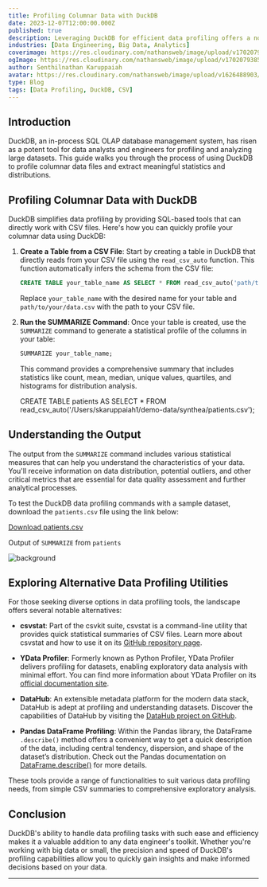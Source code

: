 ```yaml
---
title: Profiling Columnar Data with DuckDB
date: 2023-12-07T12:00:00.000Z
published: true
description: Leveraging DuckDB for efficient data profiling offers a novel approach to understanding statistics and distributions within columnar files. This documentation outlines the simplicity with which DuckDB can be utilized to gather insightful statistics from your data without the overhead of complex data pipelines or heavyweight ETL processes.
industries: [Data Engineering, Big Data, Analytics]
coverimage: https://res.cloudinary.com/nathansweb/image/upload/v1702079385/senthilsweb.com/blog/duckdb/duckdb_as_profiler_01.png
ogImage: https://res.cloudinary.com/nathansweb/image/upload/v1702079385/senthilsweb.com/blog/duckdb/duckdb_as_profiler_01.png
author: Senthilnathan Karuppaiah
avatar: https://res.cloudinary.com/nathansweb/image/upload/v1626488903/profile/Senthil-profile-picture-01_al07i5.jpg
type: Blog
tags: [Data Profiling, DuckDB, CSV]
---
```


## Introduction

DuckDB, an in-process SQL OLAP database management system, has risen as a potent tool for data analysts and engineers for profiling and analyzing large datasets. This guide walks you through the process of using DuckDB to profile columnar data files and extract meaningful statistics and distributions.

## Profiling Columnar Data with DuckDB

DuckDB simplifies data profiling by providing SQL-based tools that can directly work with CSV files. Here's how you can quickly profile your columnar data using DuckDB:

1. **Create a Table from a CSV File**:
   Start by creating a table in DuckDB that directly reads from your CSV file using the `read_csv_auto` function. This function automatically infers the schema from the CSV file:

   ```sql
   CREATE TABLE your_table_name AS SELECT * FROM read_csv_auto('path/to/your/data.csv');
   ```

   Replace `your_table_name` with the desired name for your table and `path/to/your/data.csv` with the path to your CSV file.

2. **Run the SUMMARIZE Command**:
   Once your table is created, use the `SUMMARIZE` command to generate a statistical profile of the columns in your table:

   ```sql
   SUMMARIZE your_table_name;
   ```

   This command provides a comprehensive summary that includes statistics like count, mean, median, unique values, quartiles, and histograms for distribution analysis.

    CREATE TABLE patients AS SELECT * FROM read_csv_auto('/Users/skaruppaiah1/demo-data/synthea/patients.csv');

## Understanding the Output

The output from the `SUMMARIZE` command includes various statistical measures that can help you understand the characteristics of your data. You'll receive information on data distribution, potential outliers, and other critical metrics that are essential for data quality assessment and further analytical processes.

To test the DuckDB data profiling commands with a sample dataset, download the `patients.csv` file using the link below:

[Download patients.csv](https://res.cloudinary.com/nathansweb/raw/upload/v1702079444/senthilsweb.com/blog/duckdb/patients.csv)

Output of `SUMMARIZE` from `patients`

![background](https://res.cloudinary.com/nathansweb/image/upload/v1702080066/senthilsweb.com/blog/duckdb/duckdb_summarize.png)


## Exploring Alternative Data Profiling Utilities

For those seeking diverse options in data profiling tools, the landscape offers several notable alternatives:

- **csvstat**: Part of the csvkit suite, csvstat is a command-line utility that provides quick statistical summaries of CSV files. Learn more about csvstat and how to use it on its [GitHub repository page](https://github.com/wireservice/csvkit).

- **YData Profiler**: Formerly known as Python Profiler, YData Profiler delivers profiling for datasets, enabling exploratory data analysis with minimal effort. You can find more information about YData Profiler on its [official documentation site](https://docs.ydata.ai/ydata-profiler/introduction).

- **DataHub**: An extensible metadata platform for the modern data stack, DataHub is adept at profiling and understanding datasets. Discover the capabilities of DataHub by visiting the [DataHub project on GitHub](https://github.com/linkedin/datahub).

- **Pandas DataFrame Profiling**: Within the Pandas library, the DataFrame `.describe()` method offers a convenient way to get a quick description of the data, including central tendency, dispersion, and shape of the dataset’s distribution. Check out the Pandas documentation on [DataFrame.describe()](https://pandas.pydata.org/pandas-docs/stable/reference/api/pandas.DataFrame.describe.html) for more details.

These tools provide a range of functionalities to suit various data profiling needs, from simple CSV summaries to comprehensive exploratory analysis.

## Conclusion


DuckDB's ability to handle data profiling tasks with such ease and efficiency makes it a valuable addition to any data engineer's toolkit. Whether you're working with big data or small, the precision and speed of DuckDB's profiling capabilities allow you to quickly gain insights and make informed decisions based on your data.


---
